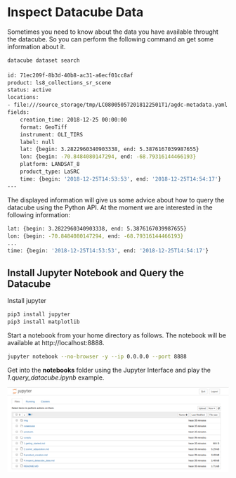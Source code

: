 # Inspect Datacube Data

Sometimes you need to know about the data you have available throught the datacube. So you can perform the following command an get some information about it.

```sh 
datacube dataset search

id: 71ec209f-8b3d-40b8-ac31-a6ecf01cc8af
product: ls8_collections_sr_scene
status: active
locations:
- file:///source_storage/tmp/LC080050572018122501T1/agdc-metadata.yaml
fields:
    creation_time: 2018-12-25 00:00:00
    format: GeoTiff
    instrument: OLI_TIRS
    label: null
    lat: {begin: 3.2822960340903338, end: 5.3876167039987655}
    lon: {begin: -70.8484080147294, end: -68.79316144466193}
    platform: LANDSAT_8
    product_type: LaSRC
    time: {begin: '2018-12-25T14:53:53', end: '2018-12-25T14:54:17'}
---
```

The displayed information will give us some advice about how to query the datacube using the Python API. At the moment we are interested in the following information:

```sh
lat: {begin: 3.2822960340903338, end: 5.3876167039987655}
lon: {begin: -70.8484080147294, end: -68.79316144466193}
...
time: {begin: '2018-12-25T14:53:53', end: '2018-12-25T14:54:17'}
```

## Install Jupyter Notebook and Query the Datacube

Install jupyter 

```sh 
pip3 install jupyter
pip3 install matplotlib
```

Start a notebook from your home directory as follows.  The notebook will be available at http://localhost:8888.

```sh
jupyter notebook --no-browser -y --ip 0.0.0.0 --port 8888
```

Get into the **notebooks** folder using the Jupyter Interface and play the *1.query_datacube.ipynb* example.

![alt text](img/notebooks.png)